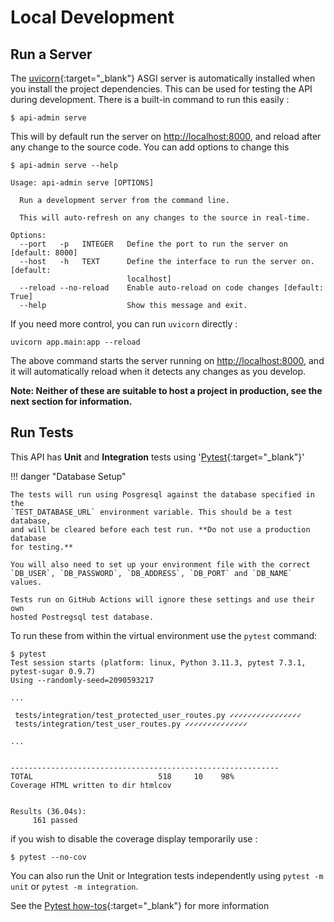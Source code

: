 # Local Development

## Run a Server

The [uvicorn](https://www.uvicorn.org/){:target="_blank"} ASGI server is
automatically installed when you install the project dependencies. This can be
used for testing the API during development. There is a built-in command to run
this easily :

```console
$ api-admin serve
```

This will by default run the server on <http://localhost:8000>, and reload after
any change to the source code. You can add options to change this

```console
$ api-admin serve --help

Usage: api-admin serve [OPTIONS]

  Run a development server from the command line.

  This will auto-refresh on any changes to the source in real-time.

Options:
  --port   -p   INTEGER   Define the port to run the server on  [default: 8000]
  --host   -h   TEXT      Define the interface to run the server on.  [default:
                          localhost]
  --reload --no-reload    Enable auto-reload on code changes [default: True]
  --help                  Show this message and exit.
```

If you need more control, you can run `uvicorn` directly :

```console
uvicorn app.main:app --reload
```

The above command starts the server running on <http://localhost:8000>, and it
will automatically reload when it detects any changes as you develop.

**Note: Neither of these are suitable to host a project in production, see the
next section for information.**

## Run Tests

This API has **Unit** and **Integration** tests using
'[Pytest](https://docs.pytest.org){:target="_blank"}'

!!! danger "Database Setup"

    The tests will run using Posgresql against the database specified in the
    `TEST_DATABASE_URL` environment variable. This should be a test database,
    and will be cleared before each test run. **Do not use a production database
    for testing.**

    You will also need to set up your environment file with the correct
    `DB_USER`, `DB_PASSWORD`, `DB_ADDRESS`, `DB_PORT` and `DB_NAME` values.

    Tests run on GitHub Actions will ignore these settings and use their own
    hosted Postregsql test database.

To run these from within the virtual environment use the `pytest` command:

```console
$ pytest
Test session starts (platform: linux, Python 3.11.3, pytest 7.3.1, pytest-sugar 0.9.7)
Using --randomly-seed=2090593217

...

 tests/integration/test_protected_user_routes.py ✓✓✓✓✓✓✓✓✓✓✓✓✓✓✓✓
 tests/integration/test_user_routes.py ✓✓✓✓✓✓✓✓✓✓✓✓✓✓

...


------------------------------------------------------------
TOTAL                            518     10    98%
Coverage HTML written to dir htmlcov


Results (36.04s):
     161 passed

```

if you wish to disable the coverage display temporarily use :

```console
$ pytest --no-cov
```

You can also run the Unit or Integration tests independently using `pytest -m
unit` or `pytest -m integration`.

See the
[Pytest how-tos][pytest-how-tos]{:target="_blank"}
for more information

[pytest-how-tos]: https://docs.pytest.org/en/latest/how-to/index.html
